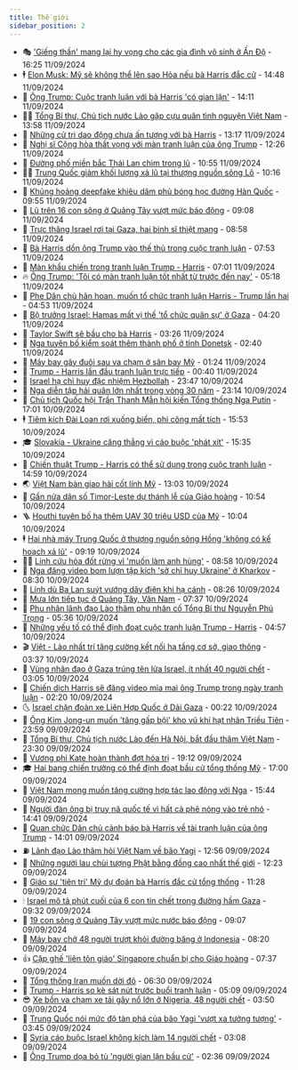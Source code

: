 ```yaml
---
title: Thế giới
sidebar_position: 2
---
```


<!-- vnexpress-the-gioi:START -->
- 🎭 [&#39;Giếng thần&#39; mang lại hy vọng cho các gia đình vô sinh ở Ấn Độ](https://vnexpress.net/gieng-than-mang-lai-hy-vong-cho-cac-gia-dinh-vo-sinh-o-an-do-4791519.html) - 16:25 11/09/2024
- 🕴 [Elon Musk: Mỹ sẽ không thể lên sao Hỏa nếu bà Harris đắc cử](https://vnexpress.net/elon-musk-my-se-khong-the-len-sao-hoa-neu-ba-harris-dac-cu-4791841.html) - 14:48 11/09/2024
- 🤭 [Ông Trump: Cuộc tranh luận với bà Harris &#39;có gian lận&#39;](https://vnexpress.net/ong-trump-cuoc-tranh-luan-voi-ba-harris-co-gian-lan-4791839.html) - 14:11 11/09/2024
- 🧑‍💻 [Tổng Bí thư, Chủ tịch nước Lào gặp cựu quân tình nguyện Việt Nam](https://vnexpress.net/tong-bi-thu-chu-tich-nuoc-lao-gap-cuu-quan-tinh-nguyen-viet-nam-4791727.html) - 13:58 11/09/2024
- 🦏 [Những cử tri dao động chưa ấn tượng với bà Harris](https://vnexpress.net/nhung-cu-tri-dao-dong-chua-an-tuong-voi-ba-harris-4791699.html) - 13:17 11/09/2024
- 🦒 [Nghị sĩ Cộng hòa thất vọng với màn tranh luận của ông Trump](https://vnexpress.net/nghi-si-cong-hoa-that-vong-voi-man-tranh-luan-cua-ong-trump-4791820.html) - 12:26 11/09/2024
- 🌈 [Đường phố miền bắc Thái Lan chìm trong lũ](https://vnexpress.net/duong-pho-mien-bac-thai-lan-chim-trong-lu-4791751.html) - 10:55 11/09/2024
- 🧑‍🏫 [Trung Quốc giảm khối lượng xả lũ tại thượng nguồn sông Lô](https://vnexpress.net/trung-quoc-giam-khoi-luong-xa-lu-tai-thuong-nguon-song-lo-4791794.html) - 10:16 11/09/2024
- 🐲 [Khủng hoảng deepfake khiêu dâm phủ bóng học đường Hàn Quốc](https://vnexpress.net/khung-hoang-deepfake-khieu-dam-phu-bong-hoc-duong-han-quoc-4791115.html) - 09:55 11/09/2024
- 🦒 [Lũ trên 16 con sông ở Quảng Tây vượt mức báo động](https://vnexpress.net/lu-tren-16-con-song-o-quang-tay-vuot-muc-bao-dong-4791689.html) - 09:08 11/09/2024
- 🐻 [Trực thăng Israel rơi tại Gaza, hai binh sĩ thiệt mạng](https://vnexpress.net/truc-thang-israel-roi-tai-gaza-hai-binh-si-thiet-mang-4791712.html) - 08:58 11/09/2024
- 🚀 [Bà Harris dồn ông Trump vào thế thủ trong cuộc tranh luận](https://vnexpress.net/ba-harris-don-ong-trump-vao-the-thu-trong-cuoc-tranh-luan-4791619.html) - 07:53 11/09/2024
- 🥰 [Màn khẩu chiến trong tranh luận Trump - Harris](https://vnexpress.net/man-khau-chien-trong-tranh-luan-trump-harris-4791660.html) - 07:01 11/09/2024
- 🔥 [Ông Trump: &#39;Tôi có màn tranh luận tốt nhất từ trước đến nay&#39;](https://vnexpress.net/ong-trump-toi-co-man-tranh-luan-tot-nhat-tu-truoc-den-nay-4791626.html) - 05:18 11/09/2024
- 🥳 [Phe Dân chủ hân hoan, muốn tổ chức tranh luận Harris - Trump lần hai](https://vnexpress.net/phe-dan-chu-han-hoan-muon-to-chuc-tranh-luan-harris-trump-lan-hai-4791618.html) - 04:53 11/09/2024
- 💼 [Bộ trưởng Israel: Hamas mất vị thế &#39;tổ chức quân sự&#39; ở Gaza](https://vnexpress.net/bo-truong-israel-hamas-mat-vi-the-to-chuc-quan-su-o-gaza-4791392.html) - 04:20 11/09/2024
- 🤡 [Taylor Swift sẽ bầu cho bà Harris](https://vnexpress.net/taylor-swift-se-bau-cho-ba-harris-4791562.html) - 03:26 11/09/2024
- 🌁 [Nga tuyên bố kiểm soát thêm thành phố ở tỉnh Donetsk](https://vnexpress.net/nga-tuyen-bo-kiem-soat-them-thanh-pho-o-tinh-donetsk-4791465.html) - 02:40 11/09/2024
- 🤩 [Máy bay gãy đuôi sau va chạm ở sân bay Mỹ](https://vnexpress.net/may-bay-gay-duoi-sau-va-cham-o-san-bay-my-4791455.html) - 01:24 11/09/2024
- 🎉 [Trump - Harris lần đầu tranh luận trực tiếp](https://vnexpress.net/ong-trump-va-ba-harris-lan-dau-tranh-luan-4791475-tong-thuat.html) - 00:40 11/09/2024
- 🎉 [Israel hạ chỉ huy đặc nhiệm Hezbollah](https://vnexpress.net/israel-ha-chi-huy-dac-nhiem-hezbollah-4791454.html) - 23:47 10/09/2024
- 🌁 [Nga diễn tập hải quân lớn nhất trong vòng 30 năm](https://vnexpress.net/nga-dien-tap-hai-quan-lon-nhat-trong-vong-30-nam-4791289.html) - 23:14 10/09/2024
- 🌊 [Chủ tịch Quốc hội Trần Thanh Mẫn hội kiến Tổng thống Nga Putin](https://vnexpress.net/chu-tich-quoc-hoi-tran-thanh-man-hoi-kien-tong-thong-nga-putin-4791420.html) - 17:01 10/09/2024
- 🕴 [Tiêm kích Đài Loan rơi xuống biển, phi công mất tích](https://vnexpress.net/tiem-kich-dai-loan-roi-xuong-bien-phi-cong-mat-tich-4791405.html) - 15:53 10/09/2024
- 🎓 [Slovakia - Ukraine căng thẳng vì cáo buộc &#39;phát xít&#39;](https://vnexpress.net/slovakia-ukraine-cang-thang-vi-cao-buoc-phat-xit-4791009.html) - 15:35 10/09/2024
- 🦩 [Chiến thuật Trump - Harris có thể sử dụng trong cuộc tranh luận](https://vnexpress.net/chien-thuat-trump-harris-co-the-su-dung-trong-cuoc-tranh-luan-4791014.html) - 14:59 10/09/2024
- 🌏 [Việt Nam bàn giao hài cốt lính Mỹ](https://vnexpress.net/viet-nam-ban-giao-hai-cot-linh-my-4791372.html) - 13:03 10/09/2024
- 🌋 [Gần nửa dân số Timor-Leste dự thánh lễ của Giáo hoàng](https://vnexpress.net/gan-nua-dan-so-timor-leste-du-thanh-le-cua-giao-hoang-4791277.html) - 10:54 10/09/2024
- 🪜 [Houthi tuyên bố hạ thêm UAV 30 triệu USD của Mỹ](https://vnexpress.net/houthi-tuyen-bo-ha-them-uav-30-trieu-usd-cua-my-4791238.html) - 10:04 10/09/2024
- 🕴 [Hai nhà máy Trung Quốc ở thượng nguồn sông Hồng &#39;không có kế hoạch xả lũ&#39;](https://vnexpress.net/hai-nha-may-trung-quoc-o-thuong-nguon-song-hong-khong-co-ke-hoach-xa-lu-4791278.html) - 09:19 10/09/2024
- 🧑‍🏫 [Lính cứu hỏa đốt rừng vì &#39;muốn làm anh hùng&#39;](https://vnexpress.net/linh-cuu-hoa-dot-rung-vi-muon-lam-anh-hung-4791234.html) - 08:58 10/09/2024
- 🌮 [Nga đăng video bom lượn tập kích &#39;sở chỉ huy Ukraine&#39; ở Kharkov](https://vnexpress.net/nga-dang-video-bom-luon-tap-kich-so-chi-huy-ukraine-o-kharkov-4791096.html) - 08:30 10/09/2024
- 🚦 [Lính dù Ba Lan suýt vướng dây điện khi hạ cánh](https://vnexpress.net/linh-du-ba-lan-suyt-vuong-day-dien-khi-ha-canh-4791159.html) - 08:26 10/09/2024
- 💫 [Mưa lớn tiếp tục ở Quảng Tây, Vân Nam](https://vnexpress.net/mua-lon-tiep-tuc-o-quang-tay-van-nam-4791117.html) - 07:37 10/09/2024
- 🤡 [Phu nhân lãnh đạo Lào thăm phu nhân cố Tổng Bí thư Nguyễn Phú Trọng](https://vnexpress.net/phu-nhan-lanh-dao-lao-tham-phu-nhan-co-tong-bi-thu-nguyen-phu-trong-4791168.html) - 05:36 10/09/2024
- 🦣 [Những yếu tố có thể định đoạt cuộc tranh luận Trump - Harris](https://vnexpress.net/nhung-yeu-to-co-the-dinh-doat-cuoc-tranh-luan-trump-harris-4790570.html) - 04:57 10/09/2024
- 🎬 [Việt - Lào nhất trí tăng cường kết nối hạ tầng cơ sở, giao thông](https://vnexpress.net/viet-lao-nhat-tri-tang-cuong-ket-noi-ha-tang-co-so-giao-thong-4791029.html) - 03:37 10/09/2024
- 🎉 [Vùng nhân đạo ở Gaza trúng tên lửa Israel, ít nhất 40 người chết](https://vnexpress.net/vung-nhan-dao-o-gaza-trung-ten-lua-israel-it-nhat-40-nguoi-chet-4791007.html) - 03:05 10/09/2024
- 🎡 [Chiến dịch Harris sẽ đăng video mỉa mai ông Trump trong ngày tranh luận](https://vnexpress.net/chien-dich-harris-se-dang-video-mia-mai-ong-trump-trong-ngay-tranh-luan-4790892.html) - 02:20 10/09/2024
- 🌜 [Israel chặn đoàn xe Liên Hợp Quốc ở Dải Gaza](https://vnexpress.net/israel-chan-doan-xe-lien-hop-quoc-o-dai-gaza-4790981.html) - 00:22 10/09/2024
- 🎡 [Ông Kim Jong-un muốn &#39;tăng gấp bội&#39; kho vũ khí hạt nhân Triều Tiên](https://vnexpress.net/ong-kim-jong-un-muon-tang-gap-boi-kho-vu-khi-hat-nhan-trieu-tien-4790974.html) - 23:59 09/09/2024
- 🤗 [Tổng Bí thư, Chủ tịch nước Lào đến Hà Nội, bắt đầu thăm Việt Nam](https://vnexpress.net/tong-bi-thu-chu-tich-nuoc-lao-den-ha-noi-bat-dau-tham-viet-nam-4790791.html) - 23:30 09/09/2024
- 🦩 [Vương phi Kate hoàn thành đợt hóa trị](https://vnexpress.net/vuong-phi-kate-hoan-thanh-dot-hoa-tri-4790953.html) - 19:12 09/09/2024
- 🎓 [Hai bang chiến trường có thể định đoạt bầu cử tổng thống Mỹ](https://vnexpress.net/hai-bang-chien-truong-co-the-dinh-doat-bau-cu-tong-thong-my-4788945.html) - 17:00 09/09/2024
- 🌁 [Việt Nam mong muốn tăng cường hợp tác lao động với Nga](https://vnexpress.net/viet-nam-mong-muon-tang-cuong-hop-tac-lao-dong-voi-nga-4790943.html) - 15:44 09/09/2024
- 🤩 [Người đàn ông bị truy nã quốc tế vì hất cà phê nóng vào trẻ nhỏ](https://vnexpress.net/nguoi-dan-ong-bi-truy-na-quoc-te-vi-hat-ca-phe-nong-vao-tre-nho-4790936.html) - 14:41 09/09/2024
- 👹 [Quan chức Dân chủ cảnh báo bà Harris về tài tranh luận của ông Trump](https://vnexpress.net/quan-chuc-dan-chu-canh-bao-ba-harris-ve-tai-tranh-luan-cua-ong-trump-4790912.html) - 14:01 09/09/2024
- ⛽️ [Lãnh đạo Lào thăm hỏi Việt Nam về bão Yagi](https://vnexpress.net/lanh-dao-lao-tham-hoi-viet-nam-ve-bao-yagi-4790921.html) - 12:56 09/09/2024
- 🚀 [Những người lau chùi tượng Phật bằng đồng cao nhất thế giới](https://vnexpress.net/nhung-nguoi-lau-chui-tuong-phat-bang-dong-cao-nhat-the-gioi-4790806.html) - 12:23 09/09/2024
- 🎡 [Giáo sư &#39;tiên tri&#39; Mỹ dự đoán bà Harris đắc cử tổng thống](https://vnexpress.net/giao-su-tien-tri-my-du-doan-ba-harris-dac-cu-tong-thong-4790822.html) - 11:28 09/09/2024
- 🕯 [Israel mô tả phút cuối của 6 con tin chết trong đường hầm Gaza](https://vnexpress.net/israel-mo-ta-phut-cuoi-cua-6-con-tin-chet-trong-duong-ham-gaza-4790789.html) - 09:32 09/09/2024
- 🐻 [19 con sông ở Quảng Tây vượt mức nước báo động](https://vnexpress.net/19-con-song-o-quang-tay-vuot-muc-nuoc-bao-dong-4790817.html) - 09:07 09/09/2024
- 🚦 [Máy bay chở 48 người trượt khỏi đường băng ở Indonesia](https://vnexpress.net/may-bay-cho-48-nguoi-truot-khoi-duong-bang-o-indonesia-4790786.html) - 08:20 09/09/2024
- 👍 [Cặp ghế &#39;liên tôn giáo&#39; Singapore chuẩn bị cho Giáo hoàng](https://vnexpress.net/cap-ghe-lien-ton-giao-singapore-chuan-bi-cho-giao-hoang-4790602.html) - 07:37 09/09/2024
- 🚀 [Tổng thống Iran muốn dời đô](https://vnexpress.net/tong-thong-iran-muon-doi-do-4790579.html) - 06:30 09/09/2024
- 🌮 [Trump - Harris so kè sát nút trước buổi tranh luận](https://vnexpress.net/trump-harris-so-ke-sat-nut-truoc-buoi-tranh-luan-4790586.html) - 05:09 09/09/2024
- 😎 [Xe bồn va chạm xe tải gây nổ lớn ở Nigeria, 48 người chết](https://vnexpress.net/xe-bon-va-cham-xe-tai-gay-no-lon-o-nigeria-48-nguoi-chet-4790585.html) - 03:50 09/09/2024
- 🐲 [Trung Quốc nói mức độ tàn phá của bão Yagi &#39;vượt xa tưởng tượng&#39;](https://vnexpress.net/trung-quoc-noi-muc-do-tan-pha-cua-bao-yagi-vuot-xa-tuong-tuong-4790605.html) - 03:45 09/09/2024
- 💫 [Syria cáo buộc Israel không kích làm 14 người chết](https://vnexpress.net/syria-cao-buoc-israel-khong-kich-lam-14-nguoi-chet-4790593.html) - 03:08 09/09/2024
- 👀 [Ông Trump dọa bỏ tù &#39;người gian lận bầu cử&#39;](https://vnexpress.net/ong-trump-doa-bo-tu-nguoi-gian-lan-bau-cu-4790553.html) - 02:36 09/09/2024<!-- vnexpress-the-gioi:END -->